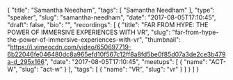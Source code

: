 {
  "title": "Samantha Needham",
  "tags": [
    "Samantha Needham"
  ],
  "type": "speaker",
  "slug": "samantha-needham",
  "date": "2017-08-05T17:10:45",
  "draft": false,
  "bio": "",
  "recordings": [
    {
      "title": "FAR FROM HYPE: THE POWER OF IMMERSIVE EXPERIENCES WITH VR",
      "slug": "far-from-hype-the-power-of-immersive-experiences-with-vr",
      "thumbnail": "https://i.vimeocdn.com/video/650697719-6b22046fe046480dc8a965efd10f567c12ff8a8fd5be0f85d07a3de2ce3b479a-d_295x166",
      "date": "2017-08-05T17:10:45",
      "meetups": [
        {
          "name": "ACT-W",
          "slug": "act-w"
        }
      ],
      "tags": [
        {
          "name": "VR",
          "slug": "vr"
        }
      ]
    }
  ]
}